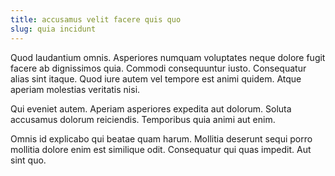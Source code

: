```yaml
---
title: accusamus velit facere quis quo
slug: quia incidunt
---
```


Quod laudantium omnis. Asperiores numquam voluptates neque dolore fugit facere ab dignissimos quia. Commodi consequuntur iusto. Consequatur alias sint itaque. Quod iure autem vel tempore est animi quidem. Atque aperiam molestias veritatis nisi.

Qui eveniet autem. Aperiam asperiores expedita aut dolorum. Soluta accusamus dolorum reiciendis. Temporibus quia animi aut enim.

Omnis id explicabo qui beatae quam harum. Mollitia deserunt sequi porro mollitia dolore enim est similique odit. Consequatur qui quas impedit. Aut sint quo.
